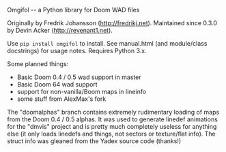 Omgifol -- a Python library for Doom WAD files

Originally by Fredrik Johansson (http://fredrikj.net).
Maintained since 0.3.0 by Devin Acker (http://revenant1.net).

Use `pip install omgifol` to install. See manual.html (and module/class 
docstrings) for usage notes. Requires Python 3.x.

Some planned things:

 - Basic Doom 0.4 / 0.5 wad support in master
 - Basic Doom 64 wad support
 - support for non-vanilla/Boom maps in lineinfo
 - some stuff from AlexMax's fork

The "doomalphas" branch contains extremely rudimentary loading of maps from the
Doom 0.4 / 0.5 alphas. It was used to generate linedef animations for the
"dmvis" project and is pretty much completely useless for anything else (it
only loads linedefs and things, not sectors or texture/flat info). The struct
info was gleaned from the Yadex source code (thanks!)

